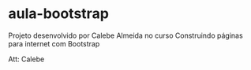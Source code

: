 # aula-bootstrap

Projeto desenvolvido por Calebe Almeida no curso Construindo páginas para internet com Bootstrap

Att: Calebe
